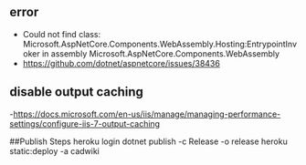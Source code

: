 ## error
- Could not find class: Microsoft.AspNetCore.Components.WebAssembly.Hosting:EntrypointInvoker in assembly Microsoft.AspNetCore.Components.WebAssembly
- https://github.com/dotnet/aspnetcore/issues/38436

## disable output caching
-https://docs.microsoft.com/en-us/iis/manage/managing-performance-settings/configure-iis-7-output-caching

##Publish Steps
heroku login
dotnet publish -c Release -o release
heroku static:deploy -a cadwiki